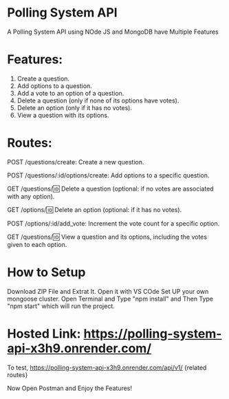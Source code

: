 # Polling System API

A Polling System API using NOde JS and MongoDB have Multiple Features

# Features:

1. Create a question.
2. Add options to a question.
3. Add a vote to an option of a question.
4. Delete a question (only if none of its options have votes).
5. Delete an option (only if it has no votes).
6. View a question with its options.


# Routes:

POST /questions/create: Create a new question.

POST /questions/:id/options/create: Add options to a specific question.

GET /questions/:id: Delete a question (optional: if no votes are associated with any option).

GET /options/:id: Delete an option (optional: if it has no votes).

POST /options/:id/add_vote: Increment the vote count for a specific option.

GET /questions/:id: View a question and its options, including the votes given to each option.

# How to Setup
Download ZIP File and Extrat It.
Open it with VS COde
Set UP your own mongoose cluster.
Open Terminal and Type "npm install"
and Then Type "npm start" which will run the project.

# Hosted Link: https://polling-system-api-x3h9.onrender.com/

To test, https://polling-system-api-x3h9.onrender.com/api/v1/ {related routes}

Now Open Postman and Enjoy the Features!


